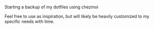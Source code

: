 Starting a backup of my dotfiles using chezmoi

Feel free to use as inspiration, but will likely be heavily customized to my specific needs with time.
